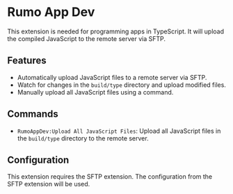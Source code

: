 # Rumo App Dev

This extension is needed for programming apps in TypeScript. It will upload the compiled JavaScript to the remote server via SFTP.

## Features

- Automatically upload JavaScript files to a remote server via SFTP.
- Watch for changes in the `build/type` directory and upload modified files.
- Manually upload all JavaScript files using a command.

## Commands

- `RumoAppDev:Upload All JavaScript Files`: Upload all JavaScript files in the `build/type` directory to the remote server.

## Configuration

This extension requires the SFTP extension. The configuration from the SFTP extension will be used.

